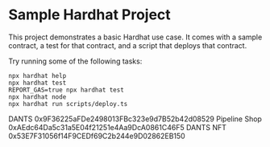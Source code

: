 # Sample Hardhat Project

This project demonstrates a basic Hardhat use case. It comes with a sample contract, a test for that contract, and a script that deploys that contract.

Try running some of the following tasks:

```shell
npx hardhat help
npx hardhat test
REPORT_GAS=true npx hardhat test
npx hardhat node
npx hardhat run scripts/deploy.ts
```
DANTS 0x9F36225aFDe2498013FBc323e9d7B52b42d08529
Pipeline Shop 0xAEdc64Da5c31a5E04f21251e4Aa9DcA0861C46F5
DANTS NFT 0x53E7F31056f14F9CEDf69C2b244e9D02862EB150